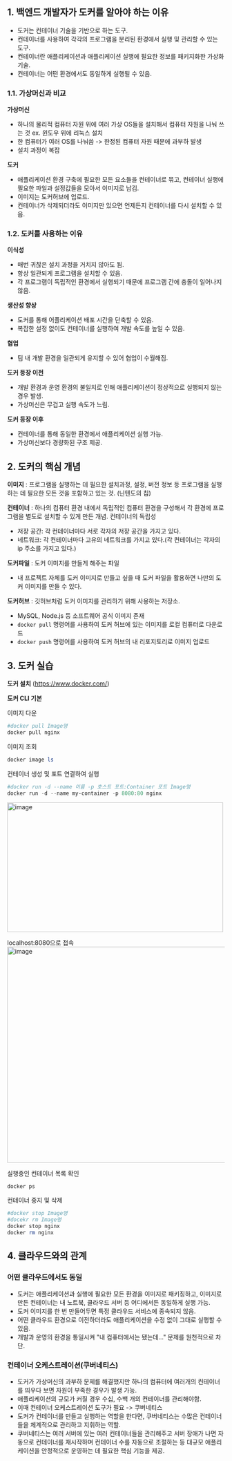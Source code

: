 ## 1. 백엔드 개발자가 도커를 알아야 하는 이유

- 도커는 컨테이너 기술을 기반으로 하는 도구.
- 컨테이너를 사용하여 각각의 프로그램을 분리된 환경에서 실행 및 관리할 수 있는 도구.
- 컨테이너란 애플리케이션과 애플리케이션 실행에 필요한 정보를 패키지화한 가상화 기술.
- 컨테이너는 어떤 환경에서도 동일하게 실행될 수 있음.

### 1.1. 가상머신과 비교
**가상머신**
- 하나의 물리적 컴퓨터 자원 위에 여러 가상 OS들을 설치해서 컴퓨터 자원을 나눠 쓰는 것 ex. 윈도우 위에 리눅스 설치
- 한 컴퓨터가 여러 OS를 나눠씀 -> 한정된 컴퓨터 자원 때문에 과부하 발생
- 설치 과정이 복잡

**도커**
- 애플리케이션 환경 구축에 필요한 모든 요소들을 컨테이너로 묶고, 컨테이너 실행에 필요한 파일과 설정값들을 모아서 이미지로 남김.
- 이미지는 도커허브에 업로드.
- 컨테이너가 삭제되더라도 이미지만 있으면 언제든지 컨테이너를 다시 설치할 수 있음.

### 1.2. 도커를 사용하는 이유
**이식성**
- 매번 귀찮은 설치 과정을 거치지 않아도 됨.
- 항상 일관되게 프로그램을 설치할 수 있음.
- 각 프로그램이 독립적인 환경에서 실행되기 때문에 프로그램 간에 충돌이 일어나지 않음.

**생산성 향상**
- 도커를 통해 어플리케이션 배포 시간을 단축할 수 있음.
- 복잡한 설정 없이도 컨테이너를 실행하여 개발 속도를 높일 수 있음.

**협업**
- 팀 내 개발 환경을 일관되게 유지할 수 있어 협업이 수월해짐.

**도커 등장 이전**
- 개발 환경과 운영 환경의 불일치로 인해 애플리케이션이 정상적으로 실행되지 않는 경우 발생.
- 가상머신은 무겁고 실행 속도가 느림.

**도커 등장 이후**
- 컨테이너를 통해 동일한 환경에서 애플리케이션 실행 가능.
- 가상머신보다 경량화된 구조 제공.

## 2. 도커의 핵심 개념

**이미지**
: 프로그램을 실행하는 데 필요한 설치과정, 설정, 버전 정보 등 프로그램을 실행하는 데 필요한 모든 것을 포함하고 있는 것. (닌텐도의 칩)

**컨테이너**
: 하나의 컴퓨터 환경 내에서 독립적인 컴퓨터 환경을 구성해서 각 환경에 프로그램을 별도로 설치할 수 있게 만든 개념.
컨테이너의 독립성
- 저장 공간: 각 컨테이너마다 서로 각자의 저장 공간을 가지고 있다.
- 네트워크: 각 컨테이너마다 고유의 네트워크를 가지고 있다.(각 컨테이너는 각자의 ip 주소를 가지고 있다.)

**도커파일**
: 도커 이미지를 만들게 해주는 파일
- 내 프로젝트 자체를 도커 이미지로 만들고 싶을 때 도커 파일을 활용하면 나만의 도커 이미지를 만들 수 있다.

**도커허브**
: 깃허브처럼 도커 이미지를 관리하기 위해 사용하는 저장소.
- MySQL, Node.js 등 소프트웨어 공식 이미지 존재
- `docker pull` 명령어를 사용하여 도커 허브에 있는 이미지를 로컬 컴퓨터로 다운로드
- `docker push` 명령어를 사용하여 도커 허브의 내 리포지토리로 이미지 업로드

## 3. 도커 실습

**도커 설치**
(https://www.docker.com/)

**도커 CLI 기본**

이미지 다운
```powershell
#docker pull Image명
docker pull nginx
```
이미지 조회
```powershell
docker image ls
```
컨테이너 생성 및 포트 연결하여 실행
```powershell
#docker run -d --name 이름 -p 호스트 포트:Container 포트 Image명
docker run -d --name my-container -p 8080:80 nginx
```
<img width="500" height="300" alt="image" src="https://github.com/user-attachments/assets/17ce5bac-13cc-4804-8edd-f729fe2d8773" />

localhost:8080으로 접속
<img width="900" height="500" alt="image" src="https://github.com/user-attachments/assets/c10f5b90-8cf9-4a27-92e9-354a14dfbe7f" />

실행중인 컨테이너 목록 확인
```powerhsell
docker ps
```

컨테이너 중지 및 삭제
```powershell
#docker stop Image명
#docekr rm Image명
docker stop nginx
docker rm nginx
```

## 4. 클라우드와의 관계

### 어떤 클라우드에서도 동일
- 도커는 애플리케이션과 실행에 필요한 모든 환경을 이미지로 패키징하고, 이미지로 만든 컨테이너는 내 노트북, 클라우드 서버 등 어디에서든 동일하게 실행 가능.
- 도커 이미지를 한 번 만들어두면 특정 클라우드 서비스에 종속되지 않음.
- 어떤 클라우드 환경으로 이전하더라도 애플리케이션을 수정 없이 그대로 실행할 수 있음.
- 개발과 운영의 환경을 통일시켜 "내 컴퓨터에서는 됐는데..." 문제를 원천적으로 차단.

### 컨테이너 오케스트레이션(쿠버네티스)
- 도커가 가상머신의 과부하 문제를 해결했지만 하나의 컴퓨터에 여러개의 컨테이너를 띄우다 보면 자원이 부족한 경우가 발생 가능.
- 애플리케이션의 규모가 커질 경우 수십, 수백 개의 컨테이너를 관리해야함.
- 이때 컨테이너 오케스트레이션 도구가 필요 -> 쿠버네티스
- 도커가 컨테이너를 만들고 실행하는 역할을 한다면, 쿠버네티스는 수많은 컨테이너들을 체계적으로 관리하고 지휘하는 역할.
- 쿠버네티스는 여러 서버에 있는 여러 컨테이너들을 관리해주고 서버 장애가 나면 자동으로 컨테이너를 재시작하며 컨테이너 수를 자동으로 조절하는 등 대규모 애플리케이션을 안정적으로 운영하는 데 필요한 핵심 기능을 제공.
